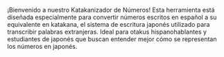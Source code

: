 ¡Bienvenido a nuestro Katakanizador de Números! Esta herramienta está diseñada especialmente para convertir números escritos en español a su equivalente en katakana, el sistema de escritura japonés utilizado para transcribir palabras extranjeras. Ideal para otakus hispanohablantes y estudiantes de japonés que buscan entender mejor cómo se representan los números en japonés.
